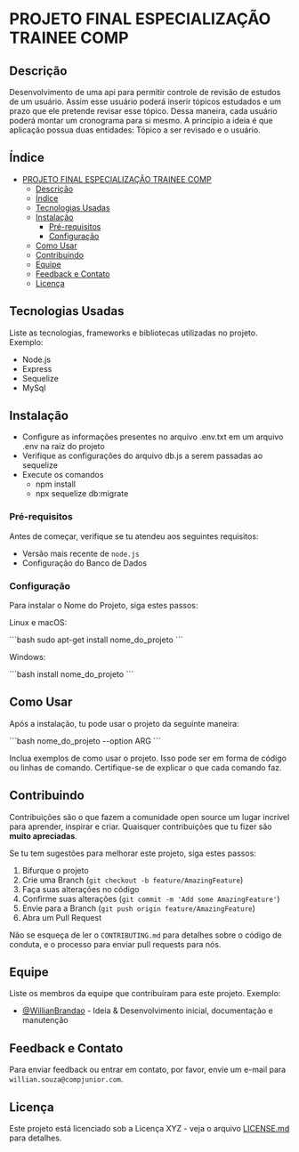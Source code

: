 # PROJETO FINAL ESPECIALIZAÇÃO TRAINEE COMP

## Descrição
Desenvolvimento de uma api para permitir controle de revisão de estudos de um usuário.
Assim esse usuário poderá inserir tópicos estudados e um prazo que ele pretende revisar esse tópico.
Dessa maneira, cada usuário poderá montar um cronograma para si mesmo.
A princípio a ideia é que aplicação possua duas entidades: Tópico a ser revisado e o usuário.


## Índice

- [PROJETO FINAL ESPECIALIZAÇÃO TRAINEE COMP](#projeto-final-especialização-trainee-comp)
  - [Descrição](#descrição)
  - [Índice](#índice)
  - [Tecnologias Usadas](#tecnologias-usadas)
  - [Instalação](#instalação)
    - [Pré-requisitos](#pré-requisitos)
    - [Configuração](#configuração)
  - [Como Usar](#como-usar)
  - [Contribuindo](#contribuindo)
  - [Equipe](#equipe)
  - [Feedback e Contato](#feedback-e-contato)
  - [Licença](#licença)

## Tecnologias Usadas

Liste as tecnologias, frameworks e bibliotecas utilizadas no projeto. Exemplo:
- Node.js
- Express
- Sequelize
- MySql

## Instalação
- Configure as informações presentes no arquivo .env.txt em um arquivo .env na raiz do projeto
- Verifique as configurações do arquivo db.js a serem passadas ao sequelize
- Execute os comandos
  - npm install
  - npx sequelize db:migrate


### Pré-requisitos

Antes de começar, verifique se tu  atendeu aos seguintes requisitos:
- Versão mais recente de `node.js`
- Configuração do Banco de Dados

### Configuração

Para instalar o Nome do Projeto, siga estes passos:

Linux e macOS:

\`\`\`bash
sudo apt-get install nome_do_projeto
\`\`\`

Windows:

\`\`\`bash
install nome_do_projeto
\`\`\`

## Como Usar
Após a instalação, tu pode usar o projeto da seguinte maneira:

\`\`\`bash
nome_do_projeto --option ARG
\`\`\`

Inclua exemplos de como usar o projeto. Isso pode ser em forma de código ou linhas de comando. Certifique-se de explicar o que cada comando faz.

## Contribuindo

Contribuições são o que fazem a comunidade open source um lugar incrível para aprender, inspirar e criar. Quaisquer contribuições que tu fizer são **muito apreciadas**.

Se tu tem sugestões para melhorar este projeto, siga estes passos:

1. Bifurque o projeto
2. Crie uma Branch (`git checkout -b feature/AmazingFeature`)
3. Faça suas alterações no código
4. Confirme suas alterações (`git commit -m 'Add some AmazingFeature'`)
5. Envie para a Branch (`git push origin feature/AmazingFeature`)
6. Abra um Pull Request

Não se esqueça de ler o `CONTRIBUTING.md` para detalhes sobre o código de conduta, e o processo para enviar pull requests para nós.

## Equipe

Liste os membros da equipe que contribuíram para este projeto. Exemplo:
- [@WillianBrandao](https://github.com/WillianBrandao) - Ideia & Desenvolvimento inicial, documentação e manutenção

## Feedback e Contato

Para enviar feedback ou entrar em contato, por favor, envie um e-mail para `willian.souza@compjunior.com`.

## Licença

Este projeto está licenciado sob a Licença XYZ - veja o arquivo [LICENSE.md](LICENSE.md) para detalhes.     